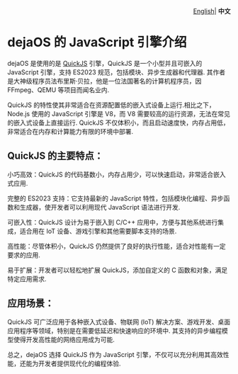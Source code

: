 <p align="right">
    <a href="./quickjs.md">English</a>| <b>中文</b>
</p>

# dejaOS 的 JavaScript 引擎介绍
dejaOS 是使用的是  [QuickJS](https://bellard.org/quickjs/) 引擎，QuickJS 是一个小型并且可嵌入的 JavaScript 引擎，支持 ES2023 规范，包括模块、异步生成器和代理器. 其作者是大神级程序员法布里斯·贝拉，他是一位法国著名的计算机程序员，因 FFmpeg、QEMU 等项目而闻名业内.

QuickJS 的特性使其非常适合在资源配置低的嵌入式设备上运行.相比之下，Node.js 使用的 JavaScript 引擎是 V8，而 V8 需要较高的运行资源，无法在常见的嵌入式设备上直接运行. QuickJS 不仅体积小，而且启动速度快，内存占用低，非常适合在内存和计算能力有限的环境中部署.

## QuickJS 的主要特点：
小巧高效：QuickJS 的代码基数小，内存占用少，可以快速启动，非常适合嵌入式应用.

完整的 ES2023 支持：它支持最新的 JavaScript 特性，包括模块化编程、异步函数和生成器，使开发者可以利用现代 JavaScript 语法进行开发.

可嵌入性：QuickJS 设计为易于嵌入到 C/C++ 应用中，方便与其他系统进行集成，适合用在 IoT 设备、游戏引擎和其他需要脚本支持的场景.

高性能：尽管体积小，QuickJS 仍然提供了良好的执行性能，适合对性能有一定要求的应用.

易于扩展：开发者可以轻松地扩展 QuickJS，添加自定义的 C 函数和对象，满足特定应用需求.

## 应用场景：
QuickJS 可广泛应用于各种嵌入式设备、物联网 (IoT) 解决方案、游戏开发、桌面应用程序等领域，特别是在需要低延迟和快速响应的环境中. 其支持的异步编程模型使得开发高性能的网络应用成为可能.

总之，dejaOS 选择 QuickJS 作为 JavaScript 引擎，不仅可以充分利用其高效性能，还能为开发者提供现代化的编程体验.